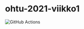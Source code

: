 # ohtu-2021-viikko1
![GitHub Actions](https://github.com/Ro0pE/ohtu-2021-viikko1/workflows/Java%20CI%20with%20Gradle/badge.svg)
